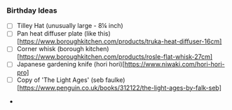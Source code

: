 ### Birthday Ideas

 - [ ] Tilley Hat (unusually large - 8¼ inch)
 - [ ] Pan heat diffuser plate (like this)[https://www.boroughkitchen.com/products/truka-heat-diffuser-16cm]
 - [ ] Corner whisk (borough kitchen)[https://www.boroughkitchen.com/products/rosle-flat-whisk-27cm]
 - [ ] Japanese gardening knife (hori hori)[https://www.niwaki.com/hori-hori-pro]
 - [ ] Copy of 'The Light Ages' (seb faulke)[https://www.penguin.co.uk/books/312122/the-light-ages-by-falk-seb]
 - 